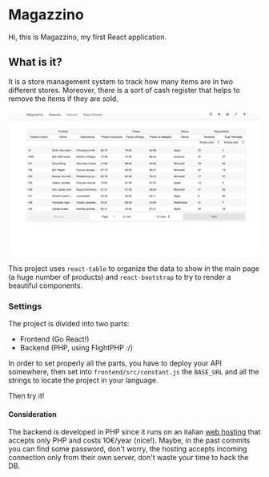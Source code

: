 # Magazzino
Hi, this is Magazzino, my first React application.

## What is it?
It is a store management system to track how many items are in two different stores. Moreover, there is a sort of cash register that helps to remove the items if they are sold.

![Screenshot](https://raw.githubusercontent.com/alessandro308/magazzino/master/screenshot.png?token=AFzmbMnPnmtFGBtq1YaPiGO_tYDNj6nUks5a5Ob-wA%3D%3D)

This project uses `react-table` to organize the data to show in the main page (a huge number of products) and `react-bootstrap` to try to render a beautiful components. 

### Settings
The project is divided into two parts:
  - Frontend (Go React!)
  - Backend (PHP, using FlightPHP :/)

In order to set properly all the parts, you have to deploy your API somewhere, then set into `frontend/src/constant.js` the `BASE_URL` and all the strings to locate the project in your language. 

Then try it!

#### Consideration
The backend is developed in PHP since it runs on an italian [web hosting](https://www.tophost.it/sfida) that accepts only PHP and costs 10€/year (nice!).
Maybe, in the past commits you can find some password, don't worry, the hosting accepts incoming connection only from their own server, don't waste your time to hack the DB.

